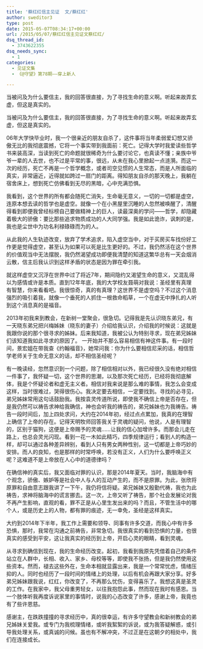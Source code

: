 ```yaml
---
title: '蔡红红信主见证  文/蔡红红'
author: sweditor3
type: post
date: 2015-05-07T08:34:17+00:00
url: /2015/05/07/蔡红红信主见证文蔡红红/
dsq_thread_id:
  - 3743622355
dsq_needs_sync:
  - 1
categories:
  - 见证文集
  - 《@守望》第78期——穿上新人

---
```

当被问及为什么要信主，我的回答很直接，为了寻找生命的意义啊。听起来故弄玄虚，但这是真实的。<!--more-->

当被问及为什么要信主，我的回答很直接，为了寻找生命的意义啊。听起来故弄玄虚，但这是真实的。

06年大学快毕业时，我一个很亲近的朋友自杀了，这件事将当年柔弱爱幻想又骄傲无比的我彻底震撼，它将一个事实带到我面前：死亡。记得大学时我爱读些哲学书来装高深，当读到死亡的命题就很稀奇为什么要讨论它，也真读不懂；亲族中爷爷一辈的人去世，也不过是平常的事，很远，从未在我心里掀起一点涟漪。而这一次的经历，死亡不再是一个哲学概念，或者司空见惯的人生常态，而是人所面临的真实，非常逼近，近得就如跨过一扇门的距离。得知朋友自杀的那天晚上，我躺在宿舍床上，想到死亡仿佛看到无尽的黑暗，心中充满恐惧。

我看到，这个世界的所有都会随死亡消失，生命毫无意义，一切的一切都是虚空，连原本想去读的哲学也是虚空。就像一个在小黑屋里沉睡的人忽然被唤醒了，清醒得看到即便我曾经标榜自己要做精神上的巨人，读最深奥的学问——哲学，却隐藏着极大的骄傲：要比那些追求物质成功的人大同学强。我是如此诡诈，讽刺的是，我也是尘世中为功名利禄碌碌而为的人。

从此我的人生轨迹改变，放弃了学术追求，陷入虚空当中，对于买房买车找份好工作更是觉得虚空，甚至认为如果可以死是比生更好的。不过，我仍然活在这个世界的价值观当中无法摆脱，我仍然渴望成功即便我清楚的知道这繁华总有一天会烟消云散，信主后我认识到这样矛盾的状态是因为罪在牵引我。

就这样虚空又沉浮在世界中过了将近7年，期间隐约又渴望生命的意义，又混乱得以为感情或许是本质。直到12年年底，我的大学校友聂萌对我说：圣经里有真理有智慧，你来看看吧。我很惊奇，真的有真理？这世界不是虚空吗？不过这个消息强烈的吸引着我，就像一个垂死的人抓住一根救命稻草，一个在虚无中挣扎的人听到这个消息真的是福音。

2013年初我来到教会，在新树一堂聚会，很急切。记得我是先认识晓东弟兄，有一天晓东弟兄把兴梅姊妹（晓东的妻子）介绍给我认识，介绍我的时候说：这就是我跟你说的那个很寻求的姊妹。后来我知道，我被公认为特别寻求，现在弟兄姊妹们该知道我如此寻求的原因了。 一开始并不那么容易相信有神这件事。有一段时间，景宏姐在带我查《约翰福音》，她常问我：你为什么要相信尼采的话，相信哲学老师关于生命无意义的话，却不相信圣经呢？

有一晚读经，忽然意识到一个问题，除了相信相对以外，我已经很久没有绝对相信一件事了，我怀疑一切，这个世界的思潮，以及那次死亡经历，已经将我彻底解体，我是个怀疑论者和虚无主义者。相信对我来说是那么难的事情，我怎么会变成这样，当时很难过，哭得很伤心。我决定要去相信，一定要找到。寻找的必寻见，弟兄姊妹常用这句话鼓励我。我按袁灵传道所说，即使我不确信上帝是否存在，但是我仍然可以祷告求神给我确信，神也会听我的祷告的，弟兄姊妹也为我祷告。祷告一段时间后，加上四处求问，大约在2014年初，经过点点累加，我真的在理智上确信了上帝的存在。记得天明牧师回答我关于灵魂的疑问，他说，人是有理智的，区别于猫狗，这便是上帝赐予的灵魂……让我的信心加增许多。而那会儿走在路上，也总会灵光闪现。看到一花一木如此精巧，四季规律运行；看到人的构造一样，却可以通过各种差异辨别，看到人只有男女两种性别，这一切都是上帝巧妙的安排。而人的良知，也是那样的时常呼唤，若没有正义，人们为什么要呼唤正义呢？这难道不是上帝放在人心中的道德律吗？

在确信神的真实后，我又面临对罪的认识，那是2014年夏天。当时，我脑海中有个观念，骄傲、嫉妒等是社会中人与人的互动产生的，而不是原罪。为此，张欣将原罪和自由意志跟我讲了一下午，我仍将信将疑。弟兄姊妹又殷勤代祷，我也为此祷告，求神将脑海中的谎言挪去。这一次，上帝又听了祷告，那个社会发展论对我不再产生影响，直观的看，罪不正是从心里生发出来的吗？而且，不管生活中的哪个人，或是历史上的人物，都有罪的痕迹，无一幸免，圣经是这样真实。

大约到2014年下半年，我工作上需要和领导、同事有许多交道，而我心中有许多恐惧，那时，我常在沟通之前祷告，非常急切。我很真实的看到恐惧的力量，也很真实的感受到平安，这让我真实的经历到上帝，开启心灵的眼睛，看到灵魂。

从寻求到确信到现在，我的生命经历改变。起初，我看到我原先凭借着自己的条件站立在人群中，长相、收入、家乡、母校等等，即使我不张扬，但是我仍然使用这些资本。然而，褪去这些外在，生命本相就显露出来，我是一个常常忧虑，情绪压抑的人。同时也经历了一段时间的情绪上的处理，以后有机会再跟大家分享。好多弟兄姊妹跟我说，红红，你改变了，不再那么忧伤，变得喜乐了。我想这真是圣灵的工作。在我家中，我父母重男轻女，以往我抱怨此事，然而现在我时有感恩。当一个肢体听我再度诉说家里的事情时，说我的心态改变了许多，感谢上帝，我竟也有了些许恩慈。

感谢主，在跌跌撞撞的寻求经历中，真的很幸运，有许多守望教会和新树教会的弟兄姊妹关爱我。或专门为我梳理情绪，或听我絮絮的诉说，或为我答疑解惑，或引导我处理关系，或真诚的问候。虽也有不解冲突，不过正是在这朝夕的相处中，我们在连接成长。